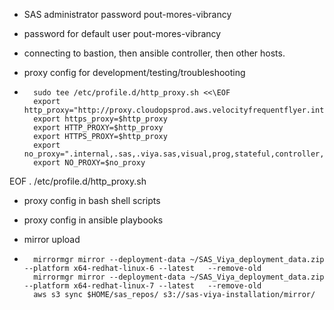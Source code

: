 - SAS administrator password pout-mores-vibrancy

- password for default user pout-mores-vibrancy

- connecting to bastion, then ansible controller, then other hosts.

- proxy config for development/testing/troubleshooting
-
        sudo tee /etc/profile.d/http_proxy.sh <<\EOF
        export http_proxy="http://proxy.cloudopsprod.aws.velocityfrequentflyer.internal:3128"
        export https_proxy=$http_proxy
        export HTTP_PROXY=$http_proxy
        export HTTPS_PROXY=$http_proxy
        export no_proxy=".internal,.sas,.viya.sas,visual,prog,stateful,controller,localhost,169.254.169.254"
        export NO_PROXY=$no_proxy
EOF
        . /etc/profile.d/http_proxy.sh

- proxy config in bash shell scripts

- proxy config in ansible playbooks

- mirror upload
-
        mirrormgr mirror --deployment-data ~/SAS_Viya_deployment_data.zip --platform x64-redhat-linux-6 --latest   --remove-old
        mirrormgr mirror --deployment-data ~/SAS_Viya_deployment_data.zip --platform x64-redhat-linux-7 --latest   --remove-old
        aws s3 sync $HOME/sas_repos/ s3://sas-viya-installation/mirror/
